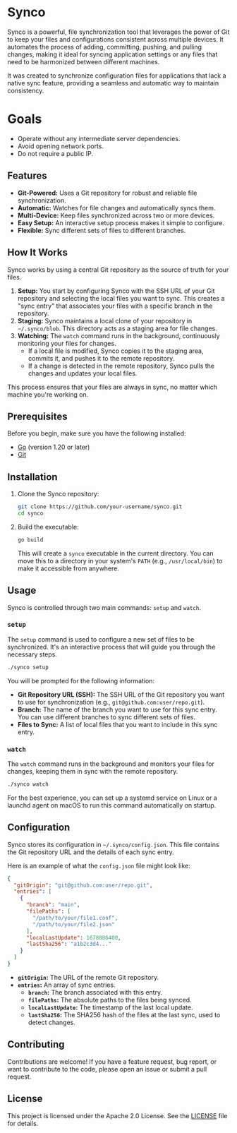 # Synco

Synco is a powerful, file synchronization tool that leverages the power of Git to keep your files and configurations consistent across multiple devices. It automates the process of adding, committing, pushing, and pulling changes, making it ideal for syncing application settings or any files that need to be harmonized between different machines.

It was created to synchronize configuration files for applications that lack a native sync feature, providing a seamless and automatic way to maintain consistency.

# Goals

- Operate without any intermediate server dependencies.
- Avoid opening network ports.
- Do not require a public IP.

## Features

- **Git-Powered:** Uses a Git repository for robust and reliable file synchronization.
- **Automatic:** Watches for file changes and automatically syncs them.
- **Multi-Device:** Keep files synchronized across two or more devices.
- **Easy Setup:** An interactive setup process makes it simple to configure.
- **Flexible:** Sync different sets of files to different branches.

## How It Works

Synco works by using a central Git repository as the source of truth for your files.

1.  **Setup:** You start by configuring Synco with the SSH URL of your Git repository and selecting the local files you want to sync. This creates a "sync entry" that associates your files with a specific branch in the repository.
2.  **Staging:** Synco maintains a local clone of your repository in `~/.synco/blob`. This directory acts as a staging area for file changes.
3.  **Watching:** The `watch` command runs in the background, continuously monitoring your files for changes.
    - If a local file is modified, Synco copies it to the staging area, commits it, and pushes it to the remote repository.
    - If a change is detected in the remote repository, Synco pulls the changes and updates your local files.

This process ensures that your files are always in sync, no matter which machine you're working on.

## Prerequisites

Before you begin, make sure you have the following installed:

- [Go](https://golang.org/doc/install) (version 1.20 or later)
- [Git](https://git-scm.com/book/en/v2/Getting-Started-Installing-Git)

## Installation

1.  Clone the Synco repository:
    ```bash
    git clone https://github.com/your-username/synco.git
    cd synco
    ```

2.  Build the executable:
    ```bash
    go build
    ```
    This will create a `synco` executable in the current directory. You can move this to a directory in your system's `PATH` (e.g., `/usr/local/bin`) to make it accessible from anywhere.

## Usage

Synco is controlled through two main commands: `setup` and `watch`.

### `setup`

The `setup` command is used to configure a new set of files to be synchronized. It's an interactive process that will guide you through the necessary steps.

```bash
./synco setup
```

You will be prompted for the following information:

- **Git Repository URL (SSH):** The SSH URL of the Git repository you want to use for synchronization (e.g., `git@github.com:user/repo.git`).
- **Branch:** The name of the branch you want to use for this sync entry. You can use different branches to sync different sets of files.
- **Files to Sync:** A list of local files that you want to include in this sync entry.

### `watch`

The `watch` command runs in the background and monitors your files for changes, keeping them in sync with the remote repository.

```bash
./synco watch
```

For the best experience, you can set up a systemd service on Linux or a launchd agent on macOS to run this command automatically on startup.

## Configuration

Synco stores its configuration in `~/.synco/config.json`. This file contains the Git repository URL and the details of each sync entry.

Here is an example of what the `config.json` file might look like:

```json
{
  "gitOrigin": "git@github.com:user/repo.git",
  "entries": [
    {
      "branch": "main",
      "filePaths": [
        "/path/to/your/file1.conf",
        "/path/to/your/file2.json"
      ],
      "localLastUpdate": 1678886400,
      "lastSha256": "a1b2c3d4..."
    }
  ]
}
```

- **`gitOrigin`:** The URL of the remote Git repository.
- **`entries`:** An array of sync entries.
  - **`branch`:** The branch associated with this entry.
  - **`filePaths`:** The absolute paths to the files being synced.
  - **`localLastUpdate`:** The timestamp of the last local update.
  - **`lastSha256`:** The SHA256 hash of the files at the last sync, used to detect changes.

## Contributing

Contributions are welcome! If you have a feature request, bug report, or want to contribute to the code, please open an issue or submit a pull request.

## License

This project is licensed under the Apache 2.0 License. See the [LICENSE](LICENSE) file for details.

